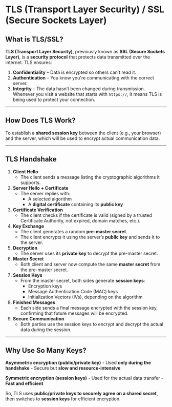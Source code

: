 # TLS (Transport Layer Security) / SSL (Secure Sockets Layer)
##  What is TLS/SSL?
**TLS (Transport Layer Security)**, previously known as **SSL (Secure Sockets Layer)**, is a **security protocol** that protects data transmitted over the internet.
TLS ensures:
1. **Confidentiality** – Data is encrypted so others can’t read it.
2. **Authentication** – You know you're communicating with the correct server.
3. **Integrity** – The data hasn’t been changed during transmission.
Whenever you visit a website that starts with `https://`, it means TLS is being used to protect your connection.
---
## How Does TLS Work?
To establish a **shared session key** between the client (e.g., your browser) and the server, which will be used to encrypt actual communication data.

---
## TLS Handshake
1. **Client Hello**
    - The client sends a message listing the cryptographic algorithms it supports.
2. **Server Hello + Certificate**
    - The server replies with:
        - A selected algorithm
        - A **digital certificate** containing its **public key**
3. **Certificate Verification**
    - The client checks if the certificate is valid (signed by a trusted Certificate Authority, not expired, domain matches, etc.).
4. **Key Exchange**
    - The client generates a random **pre-master secret**.
    - The client encrypts it using the server’s **public key** and sends it to the server.
5. **Decryption**
    - The server uses its **private key** to decrypt the pre-master secret.
6. **Master Secret**
    - Both client and server now compute the same **master secret** from the pre-master secret.
7. **Session Keys**
    - From the master secret, both sides generate **session keys**:
        - Encryption keys
        - Message Authentication Code (MAC) keys
        - Initialization Vectors (IVs), depending on the algorithm
8. **Finished Messages**
    - Each side sends a final message encrypted with the session key, confirming that future messages will be encrypted.
9. **Secure Communication**
    - Both parties use the session keys to encrypt and decrypt the actual data during the session.
---
## Why Use So Many Keys?

 **Asymmetric encryption (public/private key)**
	- Used **only during the handshake**
	- Secure but **slow and resource-intensive**
	
**Symmetric encryption (session keys)**
	- Used for the actual data transfer
	- **Fast and efficient**
	
So, TLS uses **public/private keys to securely agree on a shared secret**, then switches to **session keys** for efficient encryption.
